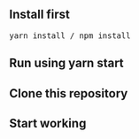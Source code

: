 ## Install first  
<pre>yarn install / npm install</pre>

## Run using  yarn start

## Clone this repository 

## Start working